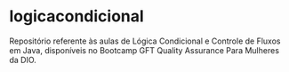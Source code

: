 # logicacondicional
Repositório referente às aulas de Lógica Condicional e Controle de Fluxos em Java, disponíveis no Bootcamp GFT Quality Assurance Para Mulheres da DIO.
